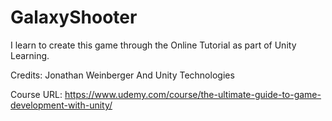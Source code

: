 # GalaxyShooter
I learn to create this game through the Online Tutorial as part of Unity Learning.

Credits: Jonathan Weinberger And Unity Technologies

Course URL: https://www.udemy.com/course/the-ultimate-guide-to-game-development-with-unity/